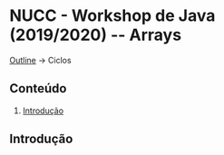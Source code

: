 # NUCC - Workshop de Java (2019/2020) -- Arrays
[Outline](https://github.com/eamorgado/NUCC-2019-2020-Java/blob/master/README.md) -> Ciclos

## Conteúdo
1.  [Introdução](#Introdução)

## Introdução
